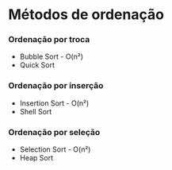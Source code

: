 # Métodos de ordenação

### Ordenação por troca
- Bubble Sort - O(n²)
- Quick Sort

### Ordenação por inserção
- Insertion Sort - O(n²)
- Shell Sort

### Ordenação por seleção
- Selection Sort - O(n²)
- Heap Sort
